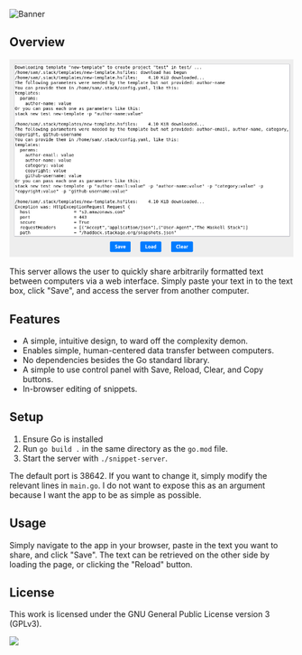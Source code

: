 ![Banner](https://s-christy.com/sbs/status-banner.svg?icon=content/content_paste_go&hue=250&title=Snippet%20Server&description=A%20dead%20simple%20way%20to%20host%20code%20snippets)

## Overview

<p align="center">
  <img src="./assets/screenshot.png" />
</p>

This server allows the user to quickly share arbitrarily formatted text between
computers via a web interface. Simply paste your text in to the text box, click
"Save", and access the server from another computer.

## Features

- A simple, intuitive design, to ward off the complexity demon.
- Enables simple, human-centered data transfer between computers.
- No dependencies besides the Go standard library.
- A simple to use control panel with Save, Reload, Clear, and Copy buttons.
- In-browser editing of snippets.

## Setup

1. Ensure Go is installed
2. Run `go build .` in the same directory as the `go.mod` file.
3. Start the server with `./snippet-server`.

The default port is 38642. If you want to change it, simply modify the relevant
lines in `main.go`. I do not want to expose this as an argument because I want
the app to be as simple as possible.

## Usage

Simply navigate to the app in your browser, paste in the text you want to share,
and click "Save". The text can be retrieved on the other side by loading the
page, or clicking the "Reload" button.

## License

This work is licensed under the GNU General Public License version 3 (GPLv3).

[<img src="https://s-christy.com/status-banner-service/GPLv3_Logo.svg" width="150" />](https://www.gnu.org/licenses/gpl-3.0.en.html)
